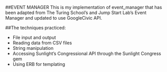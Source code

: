 ##EVENT MANAGER
This is my implementation of event_manager that has been adapted from The Turing School’s and Jump Start Lab’s Event Manager and updated to use GoogleCivic API.

##The techniques practiced:

* File input and output
* Reading data from CSV files
* String manipulation
* Accessing Sunlight’s Congressional API through the Sunlight Congress gem
* Using ERB for templating
